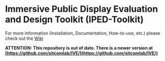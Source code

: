 # Immersive Public Display Evaluation and Design Toolkit (IPED-Toolkit)

For more information (Installation, Documentation, How-to-use, etc.) please check out the [Wiki](https://github.com/sitcomlab/IPED-Toolkit/wiki/home)

**ATTENTION: This repository is out of date. There is a newer version at [https://github.com/sitcomlab/IVE/](https://github.com/sitcomlab/IVE/)**
